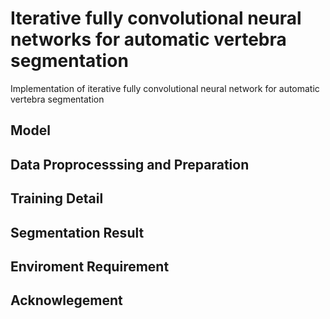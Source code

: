 # Iterative fully convolutional neural networks for automatic vertebra segmentation
Implementation of iterative fully convolutional neural network for automatic vertebra segmentation

## Model 

## Data Proprocesssing and Preparation

## Training Detail

## Segmentation Result

## Enviroment Requirement

## Acknowlegement
